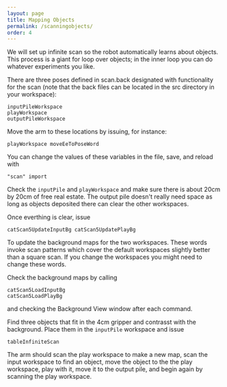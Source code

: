 ```yaml
---
layout: page
title: Mapping Objects
permalink: /scanningobjects/
order: 4
---
```


We will set up infinite scan so the robot automatically learns about
objects.  This process is a giant for loop over objects; in the inner
loop you can do whatever experiments you like.  


There are three poses defined in scan.back designated with functionality for the scan (note that the back files can be located in the src directory in your workspace):

```
inputPileWorkspace
playWorkspace
outputPileWorkspace
```
Move the arm to these locations by issuing, for instance:

```
playWorkspace moveEeToPoseWord
```
You can change the values of these variables in the file, save, and reload with

```
"scan" import
```

Check the `inputPile` and `playWorkspace` and make sure there is about 20cm by 20cm of free real estate. The output
pile doesn't really need space as long as objects deposited there can clear the other workspaces.

Once everthing is clear, issue

```
catScan5UpdateInputBg catScan5UpdatePlayBg 
```

To update the background maps for the two workspaces. These words invoke scan patterns which cover the default workspaces
slightly better than a square scan. If you change the workspaces you might need to change these words.

Check the background maps by calling

```
catScan5LoadInputBg 
catScan5LoadPlayBg
```
and checking the Background View window after each command.


Find three objects that fit in the 4cm gripper and contrasst with the background. Place them in the `inputPile` workspace and issue

```
tableInfiniteScan
```

The arm should scan the play workspace to make a new map, scan the input workspace to find an object, move the object to the the play workspace,
play with it, move it to the output pile, and begin again by scanning the play workspace.











